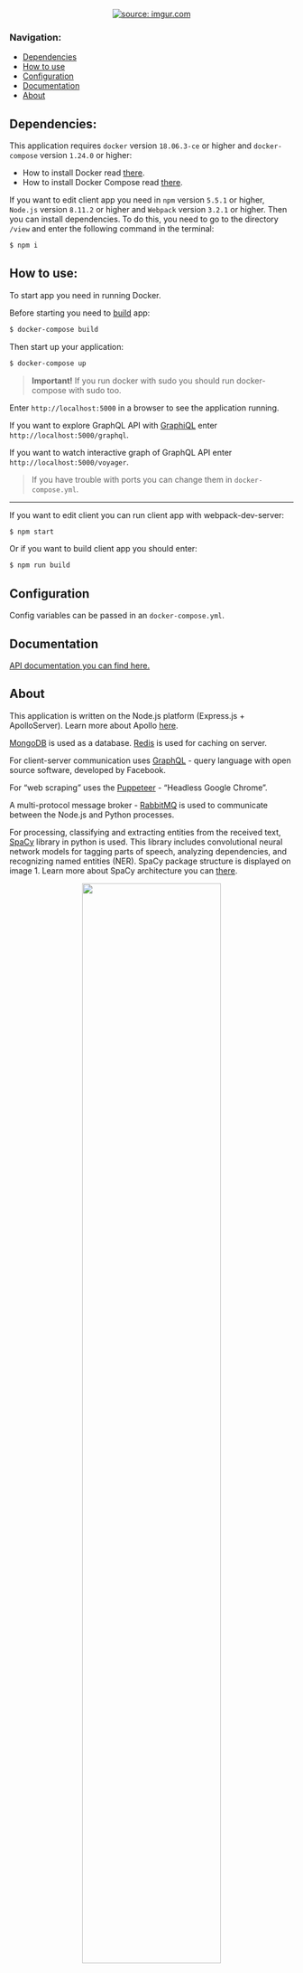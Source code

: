   <p align="center">
    <a href="https://github.com/YarosJ/prestige-of-districts"><img src="https://i.imgur.com/kvJ4IWe.png" title="source: imgur.com" /></a>
  </p>

### Navigation:

* [Dependencies](#dependencies)
* [How to use](#how-to-use)
* [Configuration](#configuration)
* [Documentation](#documentation)
* [About](#about)

## Dependencies:

This application requires `docker` version  `18.06.3-ce` or higher and `docker-compose` version `1.24.0` or higher:

* How to install Docker read [there](https://docs.docker.com/install/).
* How to install Docker Compose read [there](https://docs.docker.com/compose/install/).

If you want to edit client app you need in `npm` version `5.5.1` or higher,  `Node.js` version `8.11.2` or higher and `Webpack` version `3.2.1` or higher.
Then you can install dependencies. To do this, you need to go to the directory `/view` and enter the following command in the terminal:

```sh
$ npm i
```

## How to use:

To start app you need in running Docker.

Before starting you need to [build](https://docs.docker.com/compose/reference/build/) app:

```sh
$ docker-compose build
```

Then start up your application:

```sh
$ docker-compose up
```

> __Important!__ If you run docker with sudo you should run docker-compose with sudo too.

Enter `http://localhost:5000` in a browser to see the application running.

If you want to explore GraphQL API with [GraphiQL](https://github.com/graphql/graphiql) enter `http://localhost:5000/graphql`.

If you want to watch interactive graph of GraphQL API enter `http://localhost:5000/voyager`.

>If you have trouble with ports you can change them in `docker-compose.yml`.
---
If you want to edit client you can run client app with webpack-dev-server:

```sh
$ npm start
```

Or if you want to build client app you should enter:

```sh
$ npm run build
```

## Configuration

Config variables can be passed in an `docker-compose.yml`.

## Documentation

 [API documentation you can find here.](https://yarosj.github.io/PdGraphDoc/)

## About

  This application is written on the Node.js platform (Express.js + ApolloServer).
  Learn more about Apollo [here](https://www.apollographql.com/).
  
  [MongoDB](https://www.mongodb.com/) is used as a database.
  [Redis](https://redis.io/) is used for caching on server.
  
  For client-server communication uses [GraphQL](https://graphql.org/learn/) - query language with open source software, developed by Facebook.
  
  For “web scraping” uses the [Puppeteer](https://github.com/GoogleChrome/puppeteer) - “Headless Google Chrome”.
  
  A multi-protocol message broker - [RabbitMQ](https://www.rabbitmq.com/tutorials/tutorial-one-python.html) is used to communicate between the Node.js and Python processes.
  
  For processing, classifying and extracting entities from the received text, [SpaCy](https://spacy.io/) library in python is used.
  This library includes convolutional neural network models for tagging parts of speech, analyzing dependencies, and recognizing named entities (NER).
  SpaCy package structure is displayed on image 1. Learn more about SpaCy architecture you can [there](https://spacy.io/api).
  
   <p align="center">
      <img src="https://i.imgur.com/w9uFhOj.png" width="70%" />
   </p>
   <p align="center">Image 1 - SpaCy package structure.</p>
   <br/>
  
  Since the Ukrainian and Russian languages ​​are not supported, the model was trained on the data of municipal services of the city of Kramatorsk.
  
  The result of the text analysis (extraction of entities) is transmitted through the message broker to the geocoder where it finds the coordinates of the entities (locations)
  
  Results are displayed on the heatmap (Image 2), pointmap (Image 3) and 3D heatmap on the client.

   <p align="center">
      <img src="https://i.imgur.com/iCM7IHa.png" width="90%" />
   </p>
   <p align="center">Image 2 - Pointmap example.</p>
   <br/>

   <br/>
   <p align="center">
      <img src="https://i.imgur.com/eMQrKfn.png" width="90%" />
   </p>
   <p align="center">Image 3 - Heatmap example.</p>
   <br/>

  The client application is written in ReactJS, using ApolloGQL to communicate with the server. Failures are displayed on maps (point map heat map and 3D heatmap). For maps, the MapboxGl and DeckGl libraries are used. As the UI component Library is used SemanticUI.

## License

MIT License. Copyright 2019 Yaroslaw Zhuk

Permission is hereby granted, free of charge, to any person obtaining
a copy of this software and associated documentation files (the
'Software'), to deal in the Software without restriction, including
without limitation the rights to use, copy, modify, merge, publish,
distribute, sublicense, and/or sell copies of the Software, and to
permit persons to whom the Software is furnished to do so, subject to
the following conditions:

The above copyright notice and this permission notice shall be
included in all copies or substantial portions of the Software.

THE SOFTWARE IS PROVIDED 'AS IS', WITHOUT WARRANTY OF ANY KIND,
EXPRESS OR IMPLIED, INCLUDING BUT NOT LIMITED TO THE WARRANTIES OF
MERCHANTABILITY, FITNESS FOR A PARTICULAR PURPOSE AND NONINFRINGEMENT.
IN NO EVENT SHALL THE AUTHORS OR COPYRIGHT HOLDERS BE LIABLE FOR ANY
CLAIM, DAMAGES OR OTHER LIABILITY, WHETHER IN AN ACTION OF CONTRACT,
TORT OR OTHERWISE, ARISING FROM, OUT OF OR IN CONNECTION WITH THE
SOFTWARE OR THE USE OR OTHER DEALINGS IN THE SOFTWARE.
